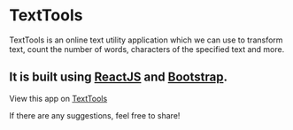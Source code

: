 # TextTools

TextTools is an online text utility application which we can use to transform text, count the number of words, characters of the specified text and more.
## It is built using [ReactJS](https://reactjs.org/) and [Bootstrap](https://getbootstrap.com/).

View this app on [TextTools](https://madhavigupta.github.io/Text-Tools/)

If there are any suggestions, feel free to share!


